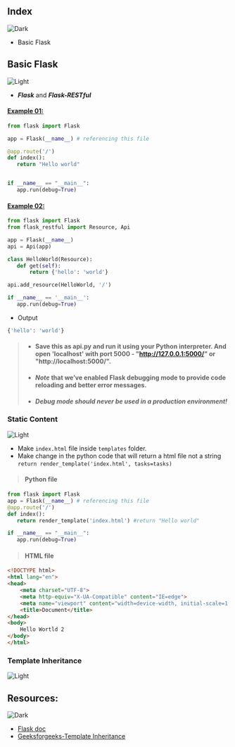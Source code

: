 ## Index
![Dark](https://user-images.githubusercontent.com/12748752/126914729-75e0fed5-fdaa-4216-81c8-719340e80694.png)
* Basic Flask
## Basic Flask 
![Light](https://user-images.githubusercontent.com/12748752/126914730-b5b13ba9-4d20-4ebf-b0ed-231af4c8b984.png)
* **_Flask_** and **_Flask-RESTful_**
#### [Example 01:](https://github.com/iAmKankan/Data-Gathering-And-Preprocessing/blob/main/Deployment/app.py)
 ```python
from flask import Flask

app = Flask(__name__) # referencing this file

@app.route('/')
def index():
    return "Hello world"


if __name__ == "__main__":
    app.run(debug=True)
```

#### [Example 02:](https://github.com/iAmKankan/Data-Gathering-And-Preprocessing/blob/main/Deployment/app2.py)
 ```Python
from flask import Flask
from flask_restful import Resource, Api

app = Flask(__name__)
api = Api(app)

class HelloWorld(Resource):
    def get(self):
        return {'hello': 'world'}

api.add_resource(HelloWorld, '/')

if __name__ == '__main__':
    app.run(debug=True)
 ```
* Output
```python
{'hello': 'world'}
```

> * ####  Save this as api.py and run it using your Python interpreter. And open 'localhost' with port 5000 - "http://127.0.0.1:5000/" or "http://localhost:5000/".
> * #### _Note_ that we’ve enabled Flask debugging mode to provide code reloading and better error messages.
> * ####  _Debug mode should never be used in a production environment!_

### Static Content
![Light](https://user-images.githubusercontent.com/12748752/126914730-b5b13ba9-4d20-4ebf-b0ed-231af4c8b984.png)
* Make `index.html` file inside `templates` folder.
* Make change in the python code that will return a html file not a string `return render_template('index.html', tasks=tasks)`
 > #### Python file
 ```python
from flask import Flask
app = Flask(__name__) # referencing this file
@app.route('/')
def index():
    return render_template('index.html') #return "Hello world"

if __name__ == "__main__":
    app.run(debug=True)
```
> #### HTML file
```HTML
<!DOCTYPE html>
<html lang="en">
<head>
    <meta charset="UTF-8">
    <meta http-equiv="X-UA-Compatible" content="IE=edge">
    <meta name="viewport" content="width=device-width, initial-scale=1.0">
    <title>Document</title>
</head>
<body>
    Hello Wortld 2
</body>
</html>
```
### Template Inheritance
![Light](https://user-images.githubusercontent.com/12748752/126914730-b5b13ba9-4d20-4ebf-b0ed-231af4c8b984.png)

## Resources:
![Dark](https://user-images.githubusercontent.com/12748752/126914729-75e0fed5-fdaa-4216-81c8-719340e80694.png)
* [Flask doc](https://flask-restful.readthedocs.io/en/latest/quickstart.html)
* [Geeksforgeeks-Template Inheritance](https://www.geeksforgeeks.org/template-inheritance-in-flask/)
